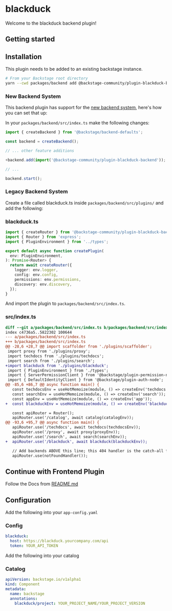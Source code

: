 # blackduck

Welcome to the blackduck backend plugin!

## Getting started

## Installation

This plugin needs to be added to an existing backstage instance.

```bash
# From your Backstage root directory
yarn --cwd packages/backend add @backstage-community/plugin-blackduck-backend
```

### New Backend System

This backend plugin has support for the [new backend system](https://backstage.io/docs/backend-system/), here's how you can set that up:

In your `packages/backend/src/index.ts` make the following changes:

```typescript
import { createBackend } from '@backstage/backend-defaults';

const backend = createBackend();

// ... other feature additions

+backend.add(import('@backstage-community/plugin-blackduck-backend'));

// ...

backend.start();
```

### Legacy Backend System

Create a file called blackduck.ts inside `packages/backend/src/plugins/` and add the following:

### blackduck.ts

```typescript
import { createRouter } from '@backstage-community/plugin-blackduck-backend';
import { Router } from 'express';
import { PluginEnvironment } from '../types';

export default async function createPlugin(
  env: PluginEnvironment,
): Promise<Router> {
  return await createRouter({
    logger: env.logger,
    config: env.config,
    permissions: env.permissions,
    discovery: env.discovery,
  });
}
```

And import the plugin to `packages/backend/src/index.ts`.

### src/index.ts

```diff
diff --git a/packages/backend/src/index.ts b/packages/backend/src/index.ts
index c4736a5..5822302 100644
--- a/packages/backend/src/index.ts
+++ b/packages/backend/src/index.ts
@@ -28,6 +28,7 @@ import scaffolder from './plugins/scaffolder';
 import proxy from './plugins/proxy';
 import techdocs from './plugins/techdocs';
 import search from './plugins/search';
+import blackduck from './plugins/blackduck';
 import { PluginEnvironment } from './types';
 import { ServerPermissionClient } from '@backstage/plugin-permission-node';
 import { DefaultIdentityClient } from '@backstage/plugin-auth-node';
@@ -85,6 +86,7 @@ async function main() {
   const techdocsEnv = useHotMemoize(module, () => createEnv('techdocs'));
   const searchEnv = useHotMemoize(module, () => createEnv('search'));
   const appEnv = useHotMemoize(module, () => createEnv('app'));
+  const blackduckEnv = useHotMemoize(module, () => createEnv('blackduck'));

   const apiRouter = Router();
   apiRouter.use('/catalog', await catalog(catalogEnv));
@@ -93,6 +95,7 @@ async function main() {
   apiRouter.use('/techdocs', await techdocs(techdocsEnv));
   apiRouter.use('/proxy', await proxy(proxyEnv));
   apiRouter.use('/search', await search(searchEnv));
+  apiRouter.use('/blackduck', await blackduck(blackduckEnv));

   // Add backends ABOVE this line; this 404 handler is the catch-all fallback
   apiRouter.use(notFoundHandler());

```

## Continue with Frontend Plugin

Follow the Docs from [README.md](https://github.com/backstage/community-plugins/blob/main/workspaces/blackduck/plugins/blackduck/README.md)

## Configuration

Add the following into your `app-config.yaml`

### Config

```yaml
blackduck:
  host: https://blackduck.yourcompany.com/api
  token: YOUR_API_TOKEN
```

Add the following into your catalog

### Catalog

```yaml
apiVersion: backstage.io/v1alpha1
kind: Component
metadata:
  name: backstage
  annotations:
    blackduck/project: YOUR_PROJECT_NAME/YOUR_PROJECT_VERSION
```
